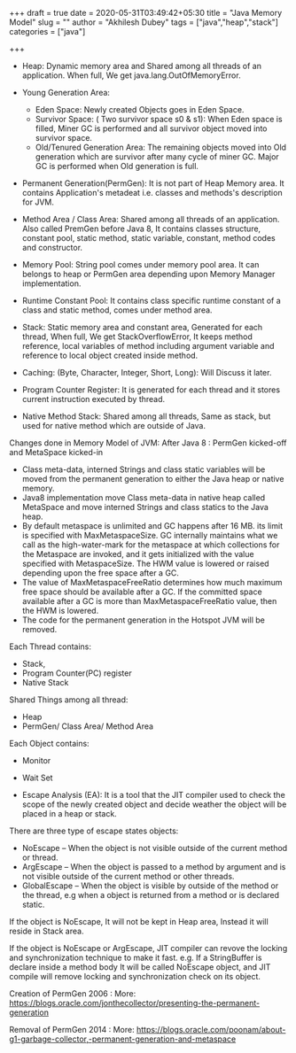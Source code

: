 +++ 
draft = true
date = 2020-05-31T03:49:42+05:30
title = "Java Memory Model"
slug = "" 
author = "Akhilesh Dubey"
tags = ["java","heap","stack"]
categories = ["java"]

+++

- Heap: Dynamic memory area and Shared among all threads of an application. When full, We get java.lang.OutOfMemoryError.

- Young Generation Area:
    - Eden Space: Newly created Objects goes in Eden Space.
    - Survivor Space: ( Two survivor space s0 & s1): When Eden space is filled, Miner GC is performed and all survivor object moved into survivor space.
    - Old/Tenured Generation Area: The remaining objects moved into Old generation which are survivor after many cycle of miner GC. Major GC is performed when Old generation is full.

- Permanent Generation(PermGen): It is not part of Heap Memory area. It contains Application's metadeat i.e. classes and methods's description for JVM.

- Method Area / Class Area: Shared among all threads of an application. Also called PremGen before Java 8, It contains classes structure, constant pool, static method, static variable, constant, method codes and constructor.
- Memory Pool: String pool comes under memory pool area. It can belongs to heap or PermGen area depending upon Memory Manager implementation.
- Runtime Constant Pool: It contains class specific runtime constant of a class and static method, comes under method area.
- Stack: Static memory area and constant area, Generated for each thread, When full, We get StackOverflowError, It keeps method reference, local variables of method including argument variable and reference to local object created inside method.
- Caching: (Byte, Character, Integer, Short, Long): Will Discuss it later.
- Program Counter Register: It is generated for each thread and it stores current instruction executed by thread.
- Native Method Stack: Shared among all threads, Same as stack, but used for native method which are outside of Java.

Changes done in Memory Model of JVM: After Java 8 : PermGen kicked-off and MetaSpace kicked-in

- Class meta-data, interned Strings and class static variables will be moved from the permanent generation to either the Java heap or native memory.
- Java8 implementation move Class meta-data in native heap called MetaSpace and move interned Strings and class statics to the Java heap.
- By default metaspace is unlimited and GC happens after 16 MB. its limit is specified with MaxMetaspaceSize. GC internally maintains what we call as the high-water-mark for the metaspace at which collections for the Metaspace are invoked, and it gets initialized with the value specified with MetaspaceSize. The HWM value is lowered or raised depending upon the free space after a GC.
- The value of MaxMetaspaceFreeRatio determines how much maximum free space should be available after a GC. If the committed space available after a GC is more than MaxMetaspaceFreeRatio value, then the HWM is lowered.
- The code for the permanent generation in the Hotspot JVM will be removed.

Each Thread contains:
- Stack,
- Program Counter(PC) register
- Native Stack

Shared Things among all thread:
- Heap
- PermGen/ Class Area/ Method Area

Each Object contains:
- Monitor
- Wait Set

- Escape Analysis (EA): It is a tool that the JIT compiler used to check the scope of the newly created object and decide weather the object will be placed in a heap or stack.

There are three type of escape states objects:

- NoEscape – When the object is not visible outside of the current method or thread.
- ArgEscape – When the object is passed to a method by argument and is not visible outside of the current method or other threads.
- GlobalEscape – When the object is visible by outside of the method or the thread, e.g when a object is returned from a method or is declared static.

If the object is NoEscape, It will not be kept in Heap area, Instead it will reside in Stack area.

If the object is NoEscape or ArgEscape, JIT compiler can revove the locking and synchronization technique to make it fast.
 e.g. If a StringBuffer is declare inside a method body It will be called NoEscape object, and JIT compile will remove locking and synchronization check on its object.

Creation of PermGen 2006 : More: https://blogs.oracle.com/jonthecollector/presenting-the-permanent-generation

Removal of PermGen 2014 : More: https://blogs.oracle.com/poonam/about-g1-garbage-collector,-permanent-generation-and-metaspace
